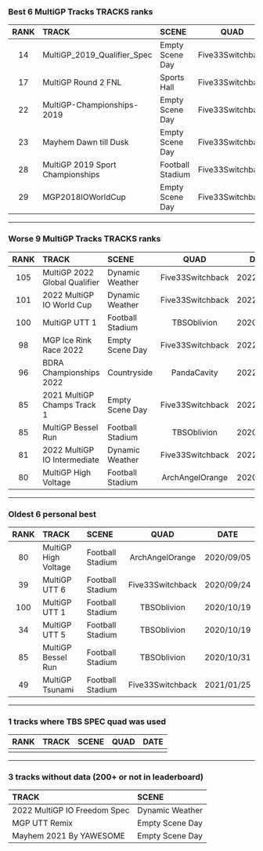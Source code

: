 ### Best 6 MultiGP Tracks TRACKS ranks
|RANK|TRACK|SCENE|QUAD|DATE|
|:---:|:---|:---|:---:|:---:|
|14|MultiGP_2019_Qualifier_Spec|Empty Scene Day|Five33Switchback|2022/04/05|
|17|MultiGP Round 2 FNL|Sports Hall|Five33Switchback|2021/02/02|
|22|MultiGP-Championships-2019|Empty Scene Day|Five33Switchback|2022/08/30|
|23|Mayhem Dawn till Dusk|Empty Scene Day|Five33Switchback|2022/01/31|
|28|MultiGP 2019 Sport Championships|Football Stadium|Five33Switchback|2022/09/20|
|29|MGP2018IOWorldCup|Empty Scene Day|Five33Switchback|2022/07/06|
---
### Worse 9 MultiGP Tracks TRACKS ranks
|RANK|TRACK|SCENE|QUAD|DATE|
|:---:|:---|:---|:---:|:---:|
|105|MultiGP 2022 Global Qualifier|Dynamic Weather|Five33Switchback|2022/07/01|
|101|2022 MultiGP IO World Cup|Dynamic Weather|Five33Switchback|2022/06/04|
|100|MultiGP UTT 1|Football Stadium|TBSOblivion|2020/10/19|
|98|MGP Ice Rink Race 2022|Empty Scene Day|Five33Switchback|2022/07/06|
|96|BDRA Championships 2022|Countryside|PandaCavity|2022/10/11|
|85|2021 MultiGP Champs Track 1|Empty Scene Day|Five33Switchback|2022/07/22|
|85|MultiGP Bessel Run|Football Stadium|TBSOblivion|2020/10/31|
|81|2022 MultiGP IO Intermediate|Dynamic Weather|Five33Switchback|2022/07/04|
|80|MultiGP High Voltage|Football Stadium|ArchAngelOrange|2020/09/05|
---
### Oldest 6 personal best
|RANK|TRACK|SCENE|QUAD|DATE|
|:---:|:---|:---|:---:|:---:|
|80|MultiGP High Voltage|Football Stadium|ArchAngelOrange|2020/09/05|
|39|MultiGP UTT 6|Football Stadium|Five33Switchback|2020/09/24|
|100|MultiGP UTT 1|Football Stadium|TBSOblivion|2020/10/19|
|34|MultiGP UTT 5|Football Stadium|TBSOblivion|2020/10/19|
|85|MultiGP Bessel Run|Football Stadium|TBSOblivion|2020/10/31|
|49|MultiGP Tsunami|Football Stadium|Five33Switchback|2021/01/25|
---
### 1 tracks where TBS SPEC quad was used
|RANK|TRACK|SCENE|QUAD|DATE|
|:---:|:---|:---|:---:|:---:|
||||||
---
### 3 tracks without data (200+ or not in leaderboard)
|TRACK|SCENE|
|:---|:---|
|2022 MultiGP IO Freedom Spec|Dynamic Weather|
|MGP UTT Remix|Empty Scene Day|
|Mayhem 2021 By YAWESOME|Empty Scene Day|
